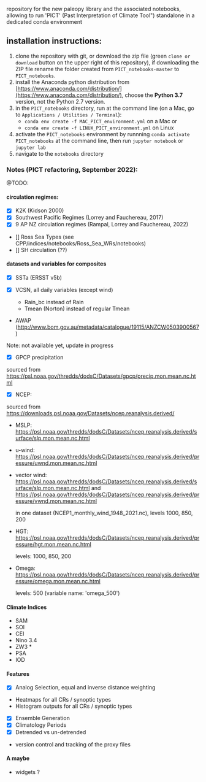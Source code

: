 repository for the new paleopy library and the associated notebooks, allowing to run 'PICT' (Past Interpretation of Climate Tool") standalone in
a dedicated conda environment

## installation instructions:

1) clone the repository with git, or download the zip file (green `clone or download` button on the upper right of this repository), if downloading the ZIP file rename the folder created from `PICT_notebooks-master` to `PICT_notebooks`.
2) install the Anaconda python distribution from [https://www.anaconda.com/distribution/](https://www.anaconda.com/distribution/), choose the **Python 3.7** version, not the Python 2.7 version. 
3) in the `PICT_notebooks` directory, run at the command line (on a Mac, go to `Applications / Utilities / Terminal`):
	+ `conda env create -f MAC_PICT_environment.yml` on a Mac
	or
	+ `conda env create -f LINUX_PICT_environment.yml` on Linux
4) activate the `PICT_notebooks` environment by runnning `conda activate PICT_notebooks` at the command line, then run `jupyter notebook` or `jupyter lab`
5) navigate to the `notebooks` directory

### Notes (PICT refactoring, September 2022):

@TODO: 

#### circulation regimes: 

- [x] K2K (Kidson 2000)
- [x] Southwest Pacific Regimes (Lorrey and Fauchereau, 2017)
- [x] 9 AP NZ circulation regimes (Rampal, Lorrey and Fauchereau, 2022) 
- [] Ross Sea Types (see CPP/indices/notebooks/Ross_Sea_WRs/notebooks)
- [] SH circulation (??)


#### datasets and variables for composites 

- [x] SSTa (ERSST v5b)

- [x] VCSN, all daily variables (except wind)

  - Rain_bc instead of Rain 
  - Tmean (Norton) instead of regular Tmean 

- AWAP (http://www.bom.gov.au/metadata/catalogue/19115/ANZCW0503900567) 

Note: not available yet, update in progress

- [x] GPCP precipitation

sourced from https://psl.noaa.gov/thredds/dodsC/Datasets/gpcp/precip.mon.mean.nc.html 

- [x] NCEP:

sourced from https://downloads.psl.noaa.gov/Datasets/ncep.reanalysis.derived/

  - MSLP: https://psl.noaa.gov/thredds/dodsC/Datasets/ncep.reanalysis.derived/surface/slp.mon.mean.nc.html 
  
  - u-wind: https://psl.noaa.gov/thredds/dodsC/Datasets/ncep.reanalysis.derived/pressure/uwnd.mon.mean.nc.html 
  
  - vector wind: https://psl.noaa.gov/thredds/dodsC/Datasets/ncep.reanalysis.derived/surface/slp.mon.mean.nc.html and https://psl.noaa.gov/thredds/dodsC/Datasets/ncep.reanalysis.derived/pressure/vwnd.mon.mean.nc.html 

    in one dataset (NCEP1_monthly_wind_1948_2021.nc), levels 1000, 850, 200 

  - HGT: https://psl.noaa.gov/thredds/dodsC/Datasets/ncep.reanalysis.derived/pressure/hgt.mon.mean.nc.html 

    levels: 1000, 850, 200 

  - Omega: https://psl.noaa.gov/thredds/dodsC/Datasets/ncep.reanalysis.derived/pressure/omega.mon.mean.nc.html

    levels: 500 (variable name: 'omega_500')
  
#### Climate Indices

- SAM
- SOI
- CEI 
- Nino 3.4 
- ZW3 * 
- PSA 
- IOD 

#### Features

- [x] Analog Selection, equal and inverse distance weighting
- Heatmaps for all CRs / synoptic types
- Histogram outputs for all CRs / synoptic types
- [x] Ensemble Generation 
- [x] Climatology Periods
- [x] Detrended vs un-detrended
- version control and tracking of the proxy files

#### A maybe 

- widgets ?





